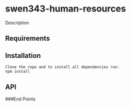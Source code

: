 # swen343-human-resources

Description

## Requirements

## Installation

	Clone the repo and to install all dependencies run:
    npm install

## API
###End Points

